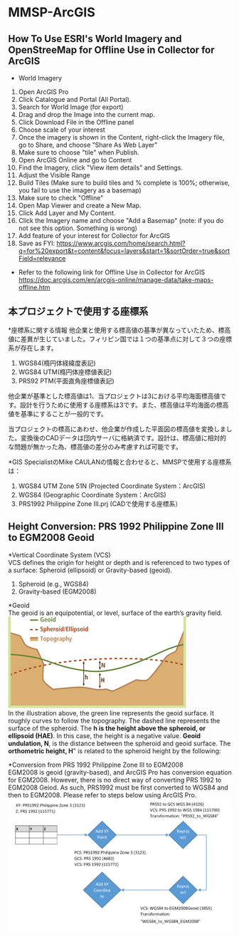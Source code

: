 # MMSP-ArcGIS


## How To Use ESRI's World Imagery and OpenStreeMap for Offline Use in Collector for ArcGIS

* World Imagery
1. Open ArcGIS Pro
2. Click Catalogue and Portal (All Portal).
3. Search for World Image (for export)
4. Drag and drop the Image into the current map.
5. Click Download File in the Offline panel
6. Choose scale of your interest
7. Once the imagery is shown in the Content, right-click the Imagery file, go to Share, and choose "Share As Web Layer"
8. Make sure to choose "tile" when Publish.
9. Open ArcGIS Online and go to Content
10. Find the Imagery, click "View item details" and Settings.
11. Adjust the Visible Range
12. Build Tiles (Make sure to build tiles and % complete is 100%; otherwise, you fail to use the imagery as a basemap)
13. Make sure to check "Offline"
14. Open Map Viewer and create a New Map.
15. Click Add Layer and My Content.
16. Click the Imagery name and choose "Add a Basemap" (note: if you do not see this option. Something is wrong)
17. Add feature of your interest for Collector for ArcGIS
18. Save as
FYI: https://www.arcgis.com/home/search.html?q=for%20export&t=content&focus=layers&start=1&sortOrder=true&sortField=relevance

* Refer to the following link for Offline Use in Collector for ArcGIS
https://doc.arcgis.com/en/arcgis-online/manage-data/take-maps-offline.htm

## 本プロジェクトで使用する座標系
*座標系に関する情報
他企業と使用する標高値の基準が異なっていたため、標高値に差異が生じていました。フィリピン国では１つの基準点に対して３つの座標系が存在します。
1. WGS84(楕円体経緯度表記)
2. WGS84 UTM(楕円体座標値表記)
3. PRS92 PTM(平面直角座標値表記)

他企業が基準とした標高値は1、当プロジェクトは3における平均海面標高値です。設計を行うために使用する座標系は3です。また、標高値は平均海面の標高値を基準にすることが一般的です。

当プロジェクトの標高にあわせ、他企業が作成した平面図の標高値を変換しました。変換後のCADデータは団内サーバに格納済です。設計は、標高値に相対的な問題が無かった為、標高値の差分のみ考慮すれば可能です。

*GIS SpecialistのMike CAULANの情報と合わせると、MMSPで使用する座標系は：
1. WGS84 UTM Zone 51N (Projected Coordinate System：ArcGIS)
2. WGS84 (Geographic Coordinate System：ArcGIS)
3. PRS1992 Philippine Zone III.prj (CADで使用する座標系）

## Height Conversion: PRS 1992 Philippine Zone III to EGM2008 Geoid
*Vertical Coordinate System (VCS)  
VCS defines the origin for height or depth and is referenced to two types of a surface: Spheroid (ellipsoid) or Gravity-based (geoid).
1. Spheroid (e.g., WGS84)
2. Gravity-based (EGM2008)

*Geoid  
The geoid is an equipotential, or level, surface of the earth’s gravity field.
![Geoid](https://github.com/EijiGorilla/MMSP-ArcGIS/blob/master/Geoid%20Height.gif)  
In the illustration above, the green line represents the geoid surface. It roughly curves to follow the topography. The dashed line represents the surface of the spheroid. The **h is the height above the spheroid, or ellipsoid (HAE)**. In this case, the height is a negative value. **Geoid undulation, N**, is the distance between the spheroid and geoid surface. The **orthometric height, H**" is related to the spheroid height by the following:

*Conversion from PRS 1992 Philippine Zone III to EGM2008    
EGM2008 is geoid (gravity-based), and ArcGIS Pro has conversion equation for EGM2008. However, there is no direct way of converting PRS 1992 to EGM2008 Geiod. As such, PRS1992 must be first converted to WGS84 and then to EGM2008. Please refer to steps below using ArcGIS Pro.  
![Conversion Figure](https://github.com/EijiGorilla/MMSP-ArcGIS/blob/master/Illustration%20of%20VCS%20PRS92%20to%20EGM2008Geoid.png)  

